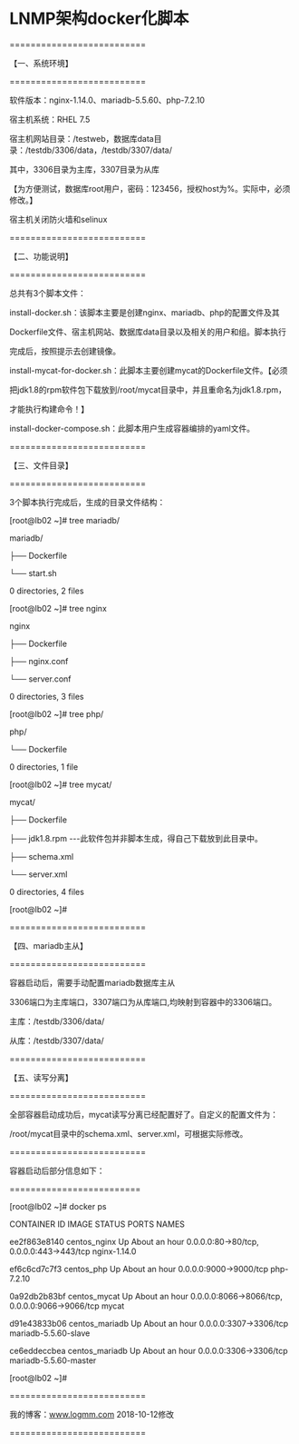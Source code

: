 
# LNMP架构docker化脚本

==========================

【一、系统环境】

==========================

软件版本：nginx-1.14.0、mariadb-5.5.60、php-7.2.10

宿主机系统：RHEL 7.5

宿主机网站目录：/testweb，数据库data目录：/testdb/3306/data，/testdb/3307/data/

其中，3306目录为主库，3307目录为从库

【为方便测试，数据库root用户，密码：123456，授权host为%。实际中，必须修改。】

宿主机关闭防火墙和selinux

==========================

【二、功能说明】

==========================

总共有3个脚本文件：

install-docker.sh：该脚本主要是创建nginx、mariadb、php的配置文件及其

Dockerfile文件、宿主机网站、数据库data目录以及相关的用户和组。脚本执行

完成后，按照提示去创建镜像。

install-mycat-for-docker.sh：此脚本主要创建mycat的Dockerfile文件。【必须

把jdk1.8的rpm软件包下载放到/root/mycat目录中，并且重命名为jdk1.8.rpm，

才能执行构建命令！】

install-docker-compose.sh：此脚本用户生成容器编排的yaml文件。

==========================

【三、文件目录】

==========================

3个脚本执行完成后，生成的目录文件结构：

[root@lb02 ~]# tree mariadb/

mariadb/

├── Dockerfile

└── start.sh

0 directories, 2 files

[root@lb02 ~]# tree nginx

nginx

├── Dockerfile

├── nginx.conf

└── server.conf

0 directories, 3 files

[root@lb02 ~]# tree php/

php/

└── Dockerfile

0 directories, 1 file


[root@lb02 ~]# tree mycat/

mycat/

├── Dockerfile

├── jdk1.8.rpm ---此软件包并非脚本生成，得自己下载放到此目录中。

├── schema.xml

└── server.xml

0 directories, 4 files

[root@lb02 ~]# 

==========================

【四、mariadb主从】

==========================

容器启动后，需要手动配置mariadb数据库主从

3306端口为主库端口，3307端口为从库端口,均映射到容器中的3306端口。

主库：/testdb/3306/data/

从库：/testdb/3307/data/

==========================

【五、读写分离】

==========================

全部容器启动成功后，mycat读写分离已经配置好了。自定义的配置文件为：

/root/mycat目录中的schema.xml、server.xml，可根据实际修改。

==========================

容器启动后部分信息如下：

=========================

[root@lb02 ~]# docker ps

CONTAINER ID  IMAGE             STATUS              PORTS                                            NAMES

ee2f863e8140  centos_nginx    Up About an hour    0.0.0.0:80->80/tcp, 0.0.0.0:443->443/tcp         nginx-1.14.0

ef6c6cd7c7f3  centos_php      Up About an hour    0.0.0.0:9000->9000/tcp                           php-7.2.10

0a92db2b83bf  centos_mycat    Up About an hour    0.0.0.0:8066->8066/tcp, 0.0.0.0:9066->9066/tcp   mycat

d91e43833b06  centos_mariadb  Up About an hour    0.0.0.0:3307->3306/tcp                           mariadb-5.5.60-slave

ce6eddeccbea  centos_mariadb  Up About an hour    0.0.0.0:3306->3306/tcp                           mariadb-5.5.60-master

[root@lb02 ~]# 

==========================

我的博客：www.logmm.com  2018-10-12修改

==========================
